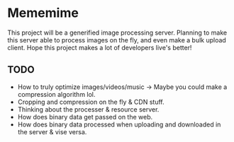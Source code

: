 # Mememime
This project will be a generified image processing server. Planning to make this server able to process images on the fly, and even make a bulk upload client. Hope this project makes a lot of developers live's better!

## TODO
* How to truly optimize images/videos/music -> Maybe you could make a compression algorithm lol.
* Cropping and compression on the fly & CDN stuff.
* Thinking about the processer & resource server.
* How does binary data get passed on the web.
* How does binary data processed when uploading and downloaded in the server & vise versa.
